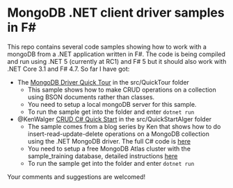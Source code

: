 # MongoDB .NET client driver samples in F#
This repo contains several code samples showing how to work with a mongoDB from a .NET application written in F#. The code is being compiled and run using .NET 5 (currently at RC1) and F# 5 but it should also work with .NET Core 3.1 and F# 4.7. So far I have got:
* The [MongoDB Driver Quick Tour](https://mongodb.github.io/mongo-csharp-driver/2.10/getting_started/quick_tour/) in the src/QuickTour folder
  * This sample shows how to make CRUD operations on a collection using BSON documents rather than classes.
  * You need to setup a local mongoDB server for this sample.
  * To run the sample get into the folder and enter `dotnet run`
* @KenWalger [CRUD C# Quick Start](https://www.mongodb.com/blog/post/quick-start-c-sharp-and-mongodb-starting-and-setup) in the src/QuickStartAlger folder
  * The sample comes from a blog series by Ken that shows how to do insert-read-update-delete operations on a MongoDB collection using the .NET MongoDB driver. The full C# code is [here](https://gist.github.com/kenwalger/f5cf317aa85aad2aa0f9d627d7a8095c)
  * You need to setup a free MongoDB Atlas cluster with the sample_training database, detailed instructions [here](https://www.mongodb.com/meetatlas) 
  * To run the sample get into the folder and enter `dotnet run`

Your comments and suggestions are welcomed!


